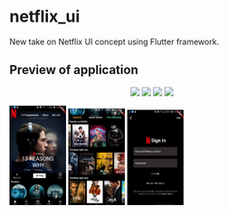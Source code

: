 # netflix_ui
New take on Netflix UI concept using Flutter framework.
<h2>Preview of application</h2>
<p align="center">
  <img src="https://img.shields.io/badge/Platform-Android-brightgreen.svg" />
  <img src="https://img.shields.io/badge/Editor-IntelliJ-0078d7.svg" />
  <img src="https://img.shields.io/badge/Framework-Flutter-61dbfb.svg" />
  <img src="https://img.shields.io/badge/Language-Dart-f0db4f.svg" /><br/>
</p>
<p float="left">
    <img src="screenshoots/Screenshot_14.png" width="100"/>
    <img src="screenshoots/Screenshot_15.png" width="100"/>
    <img src="screenshoots/Screenshot_13.png" width="100"/>
</p>